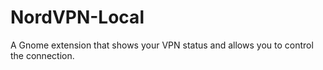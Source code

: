 # NordVPN-Local
A Gnome extension that shows your VPN status and allows you to control the connection.
